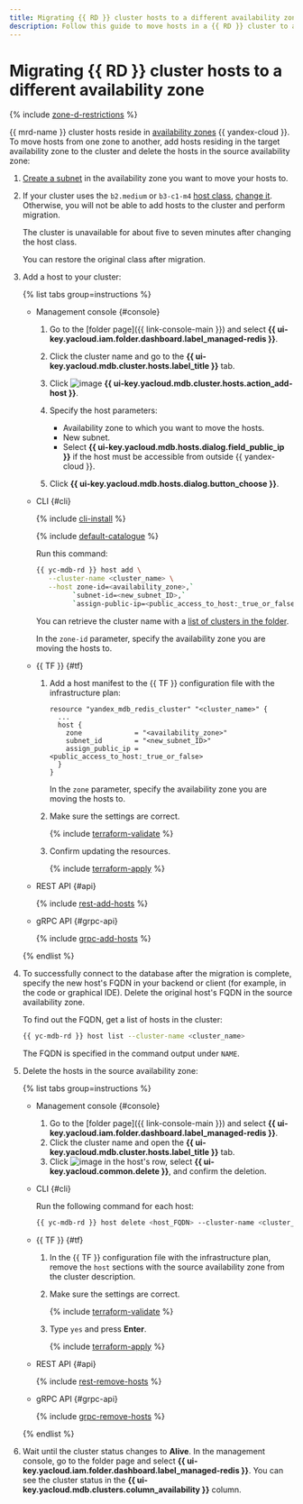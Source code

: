 ```yaml
---
title: Migrating {{ RD }} cluster hosts to a different availability zone
description: Follow this guide to move hosts in a {{ RD }} cluster to a different availability zone.
---
```


# Migrating {{ RD }} cluster hosts to a different availability zone


{% include [zone-d-restrictions](../../_includes/mdb/ru-central1-d-restrictions.md) %}


{{ mrd-name }} cluster hosts reside in [availability zones](../../overview/concepts/geo-scope.md) {{ yandex-cloud }}. To move hosts from one zone to another, add hosts residing in the target availability zone to the cluster and delete the hosts in the source availability zone:

1. [Create a subnet](../../vpc/operations/subnet-create.md) in the availability zone you want to move your hosts to.
1. If your cluster uses the `b2.medium` or `b3-c1-m4` [host class](../concepts/instance-types.md#available-flavors), [change it](update.md#change-resource-preset). Otherwise, you will not be able to add hosts to the cluster and perform migration.

   The cluster is unavailable for about five to seven minutes after changing the host class.

   You can restore the original class after migration.

1. Add a host to your cluster:

   {% list tabs group=instructions %}

   - Management console {#console}

      1. Go to the [folder page]({{ link-console-main }}) and select **{{ ui-key.yacloud.iam.folder.dashboard.label_managed-redis }}**.
      1. Click the cluster name and go to the **{{ ui-key.yacloud.mdb.cluster.hosts.label_title }}** tab.
      1. Click ![image](../../_assets/console-icons/plus.svg) **{{ ui-key.yacloud.mdb.cluster.hosts.action_add-host }}**.
      1. Specify the host parameters:

         * Availability zone to which you want to move the hosts.
         * New subnet.
         * Select **{{ ui-key.yacloud.mdb.hosts.dialog.field_public_ip }}** if the host must be accessible from outside {{ yandex-cloud }}.

      1. Click **{{ ui-key.yacloud.mdb.hosts.dialog.button_choose }}**.

   - CLI {#cli}

      {% include [cli-install](../../_includes/cli-install.md) %}

      {% include [default-catalogue](../../_includes/default-catalogue.md) %}

      Run this command:

      ```bash
      {{ yc-mdb-rd }} host add \
         --cluster-name <cluster_name> \
         --host zone-id=<availability_zone>,`
               `subnet-id=<new_subnet_ID>,`
               `assign-public-ip=<public_access_to_host:_true_or_false>
      ```

      You can retrieve the cluster name with a [list of clusters in the folder](cluster-list.md#list-clusters).

      In the `zone-id` parameter, specify the availability zone you are moving the hosts to.

   - {{ TF }} {#tf}

      1. Add a host manifest to the {{ TF }} configuration file with the infrastructure plan:

         ```hcl
         resource "yandex_mdb_redis_cluster" "<cluster_name>" {
           ...
           host {
             zone             = "<availability_zone>"
             subnet_id        = "<new_subnet_ID>"
             assign_public_ip = <public_access_to_host:_true_or_false>
           }
         }
         ```

         In the `zone` parameter, specify the availability zone you are moving the hosts to.

      1. Make sure the settings are correct.

         {% include [terraform-validate](../../_includes/mdb/terraform/validate.md) %}

      1. Confirm updating the resources.

         {% include [terraform-apply](../../_includes/mdb/terraform/apply.md) %}

   - REST API {#api}

       {% include [rest-add-hosts](../../_includes/mdb/mrd/api/rest-add-hosts.md) %}

   - gRPC API {#grpc-api}

       {% include [grpc-add-hosts](../../_includes/mdb/mrd/api/grpc-add-hosts.md) %}

   {% endlist %}

1. To successfully connect to the database after the migration is complete, specify the new host's FQDN in your backend or client (for example, in the code or graphical IDE). Delete the original host's FQDN in the source availability zone.

   To find out the FQDN, get a list of hosts in the cluster:

   ```bash
   {{ yc-mdb-rd }} host list --cluster-name <cluster_name>
   ```

   The FQDN is specified in the command output under `NAME`.

1. Delete the hosts in the source availability zone:

   {% list tabs group=instructions %}

   - Management console {#console}

      1. Go to the [folder page]({{ link-console-main }}) and select **{{ ui-key.yacloud.iam.folder.dashboard.label_managed-redis }}**.
      1. Click the cluster name and open the **{{ ui-key.yacloud.mdb.cluster.hosts.label_title }}** tab.
      1. Click ![image](../../_assets/console-icons/ellipsis.svg) in the host's row, select **{{ ui-key.yacloud.common.delete }}**, and confirm the deletion.

   - CLI {#cli}

      Run the following command for each host:

      ```bash
      {{ yc-mdb-rd }} host delete <host_FQDN> --cluster-name <cluster_name>
      ```

   - {{ TF }} {#tf}

      1. In the {{ TF }} configuration file with the infrastructure plan, remove the `host` sections with the source availability zone from the cluster description.
      1. Make sure the settings are correct.

         {% include [terraform-validate](../../_includes/mdb/terraform/validate.md) %}

      1. Type `yes` and press **Enter**.

         {% include [terraform-apply](../../_includes/mdb/terraform/apply.md) %}

   - REST API {#api}

       {% include [rest-remove-hosts](../../_includes/mdb/mrd/api/rest-remove-hosts.md) %}

   - gRPC API {#grpc-api}

       {% include [grpc-remove-hosts](../../_includes/mdb/mrd/api/grpc-remove-hosts.md) %}

   {% endlist %}

1. Wait until the cluster status changes to **Alive**. In the management console, go to the folder page and select **{{ ui-key.yacloud.iam.folder.dashboard.label_managed-redis }}**. You can see the cluster status in the **{{ ui-key.yacloud.mdb.clusters.column_availability }}** column.

